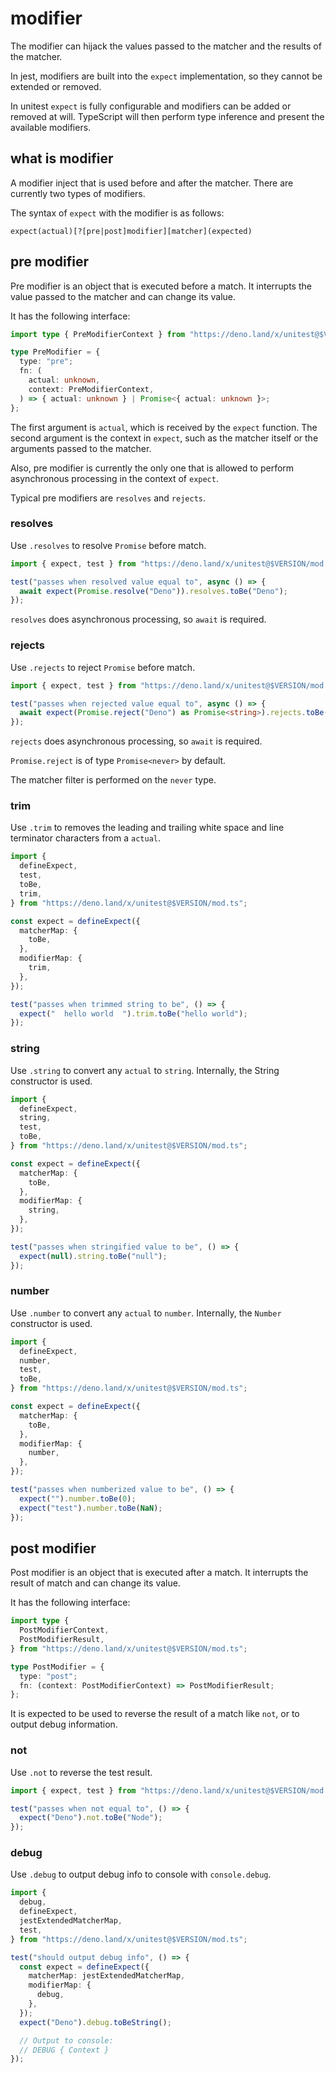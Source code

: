 # modifier

The modifier can hijack the values passed to the matcher and the results of the
matcher.

In jest, modifiers are built into the `expect` implementation, so they cannot be
extended or removed.

In unitest `expect` is fully configurable and modifiers can be added or removed
at will. TypeScript will then perform type inference and present the available
modifiers.

## what is modifier

A modifier inject that is used before and after the matcher. There are currently
two types of modifiers.

The syntax of `expect` with the modifier is as follows:

`expect(actual)[?[pre|post]modifier][matcher](expected)`

## pre modifier

Pre modifier is an object that is executed before a match. It interrupts the
value passed to the matcher and can change its value.

It has the following interface:

```ts
import type { PreModifierContext } from "https://deno.land/x/unitest@$VERSION/modifier/types.ts";

type PreModifier = {
  type: "pre";
  fn: (
    actual: unknown,
    context: PreModifierContext,
  ) => { actual: unknown } | Promise<{ actual: unknown }>;
};
```

The first argument is `actual`, which is received by the `expect` function. The
second argument is the context in `expect`, such as the matcher itself or the
arguments passed to the matcher.

Also, pre modifier is currently the only one that is allowed to perform
asynchronous processing in the context of `expect`.

Typical pre modifiers are `resolves` and `rejects`.

### resolves

Use `.resolves` to resolve `Promise` before match.

```ts
import { expect, test } from "https://deno.land/x/unitest@$VERSION/mod.ts";

test("passes when resolved value equal to", async () => {
  await expect(Promise.resolve("Deno")).resolves.toBe("Deno");
});
```

`resolves` does asynchronous processing, so `await` is required.

### rejects

Use `.rejects` to reject `Promise` before match.

```ts
import { expect, test } from "https://deno.land/x/unitest@$VERSION/mod.ts";

test("passes when rejected value equal to", async () => {
  await expect(Promise.reject("Deno") as Promise<string>).rejects.toBe("Deno");
});
```

`rejects` does asynchronous processing, so `await` is required.

`Promise.reject` is of type `Promise<never>` by default.

The matcher filter is performed on the `never` type.

### trim

Use `.trim` to removes the leading and trailing white space and line terminator
characters from a `actual`.

```ts
import {
  defineExpect,
  test,
  toBe,
  trim,
} from "https://deno.land/x/unitest@$VERSION/mod.ts";

const expect = defineExpect({
  matcherMap: {
    toBe,
  },
  modifierMap: {
    trim,
  },
});

test("passes when trimmed string to be", () => {
  expect("  hello world  ").trim.toBe("hello world");
});
```

### string

Use `.string` to convert any `actual` to `string`. Internally, the String
constructor is used.

```ts
import {
  defineExpect,
  string,
  test,
  toBe,
} from "https://deno.land/x/unitest@$VERSION/mod.ts";

const expect = defineExpect({
  matcherMap: {
    toBe,
  },
  modifierMap: {
    string,
  },
});

test("passes when stringified value to be", () => {
  expect(null).string.toBe("null");
});
```

### number

Use `.number` to convert any `actual` to `number`. Internally, the `Number`
constructor is used.

```ts
import {
  defineExpect,
  number,
  test,
  toBe,
} from "https://deno.land/x/unitest@$VERSION/mod.ts";

const expect = defineExpect({
  matcherMap: {
    toBe,
  },
  modifierMap: {
    number,
  },
});

test("passes when numberized value to be", () => {
  expect("").number.toBe(0);
  expect("test").number.toBe(NaN);
});
```

## post modifier

Post modifier is an object that is executed after a match. It interrupts the
result of match and can change its value.

It has the following interface:

```ts
import type {
  PostModifierContext,
  PostModifierResult,
} from "https://deno.land/x/unitest@$VERSION/mod.ts";

type PostModifier = {
  type: "post";
  fn: (context: PostModifierContext) => PostModifierResult;
};
```

It is expected to be used to reverse the result of a match like `not`, or to
output debug information.

### not

Use `.not` to reverse the test result.

```ts
import { expect, test } from "https://deno.land/x/unitest@$VERSION/mod.ts";

test("passes when not equal to", () => {
  expect("Deno").not.toBe("Node");
});
```

### debug

Use `.debug` to output debug info to console with `console.debug`.

```ts
import {
  debug,
  defineExpect,
  jestExtendedMatcherMap,
  test,
} from "https://deno.land/x/unitest@$VERSION/mod.ts";

test("should output debug info", () => {
  const expect = defineExpect({
    matcherMap: jestExtendedMatcherMap,
    modifierMap: {
      debug,
    },
  });
  expect("Deno").debug.toBeString();

  // Output to console:
  // DEBUG { Context }
});
```

